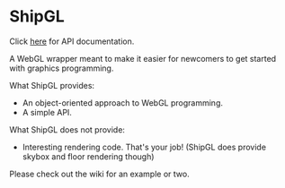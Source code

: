 ShipGL
======

Click [here][doc] for API documentation.

A WebGL wrapper meant to make it easier for newcomers to get started with graphics programming.

What ShipGL provides:
  * An object-oriented approach to WebGL programming.
  * A simple API.

What ShipGL does not provide:
  * Interesting rendering code.  That's your job!  (ShipGL does provide skybox and floor rendering though)

Please check out the wiki for an example or two.

[doc]:  jship.github.com/ShipGL "ShipGL Documentation"
[wiki]: wiki.com "ShipGL Wiki"